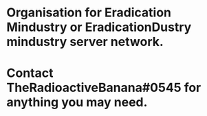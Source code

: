# Organisation for Eradication Mindustry or EradicationDustry mindustry server network.
# Contact TheRadioactiveBanana#0545 for anything you may need.
